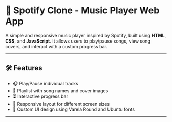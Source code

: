 # 🎵 Spotify Clone - Music Player Web App

A simple and responsive music player inspired by Spotify, built using **HTML**, **CSS**, and **JavaScript**. It allows users to play/pause songs, view song covers, and interact with a custom progress bar.

---
## 🛠️ Features

- 🎧 Play/Pause individual tracks
- 📂 Playlist with song names and cover images
- ⏳ Interactive progress bar
- 📱 Responsive layout for different screen sizes
- 🎨 Custom UI design using Varela Round and Ubuntu fonts

---




